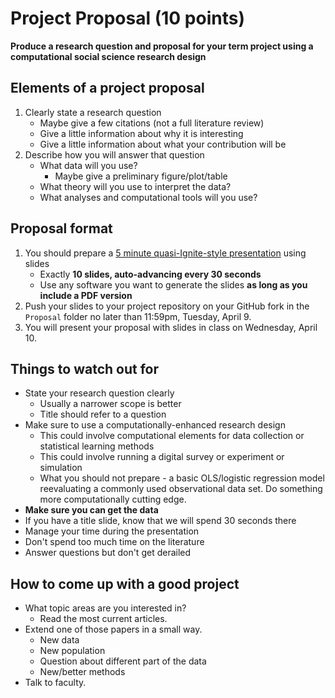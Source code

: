 # Project Proposal (10 points)

**Produce a research question and proposal for your term project using a computational social science research design**


## Elements of a project proposal

1. Clearly state a research question
    * Maybe give a few citations (not a full literature review)
    * Give a little information about why it is interesting
    * Give a little information about what your contribution will be
2. Describe how you will answer that question
    * What data will you use?
        * Maybe give a preliminary figure/plot/table
    * What theory will you use to interpret the data?
    * What analyses and computational tools will you use?


## Proposal format

1. You should prepare a [5 minute quasi-Ignite-style presentation](http://www.ignitetalks.io/) using slides
    * Exactly **10 slides, auto-advancing every 30 seconds**
    * Use any software you want to generate the slides **as long as you include a PDF version**
2. Push your slides to your project repository on your GitHub fork in the `Proposal` folder no later than 11:59pm, Tuesday, April 9.
3. You will present your proposal with slides in class on Wednesday, April 10.


## Things to watch out for

* State your research question clearly
    * Usually a narrower scope is better
    * Title should refer to a question
* Make sure to use a computationally-enhanced research design
    * This could involve computational elements for data collection or statistical learning methods
    * This could involve running a digital survey or experiment or simulation
    * What you should not prepare - a basic OLS/logistic regression model reevaluating a commonly used observational data set. Do something more computationally cutting edge.
* **Make sure you can get the data**
* If you have a title slide, know that we will spend 30 seconds there
* Manage your time during the presentation
* Don't spend too much time on the literature
* Answer questions but don't get derailed


## How to come up with a good project

* What topic areas are you interested in?
    * Read the most current articles.
* Extend one of those papers in a small way.
    * New data
    * New population
    * Question about different part of the data
    * New/better methods
* Talk to faculty.
